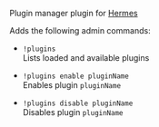 Plugin manager plugin for [Hermes](https://github.com/dragory/hermes)

Adds the following admin commands:

* `!plugins`  
Lists loaded and available plugins

* `!plugins enable pluginName`  
Enables plugin `pluginName`

* `!plugins disable pluginName`  
Disables plugin `pluginName`
